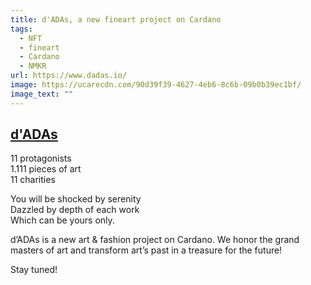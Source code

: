 ```yaml
---
title: d'ADAs, a new fineart project on Cardano
tags:
  - NFT
  - fineart
  - Cardano
  - NMKR
url: https://www.dadas.io/
image: https://ucarecdn.com/90d39f39-4627-4eb6-8c6b-09b0b39ec1bf/
image_text: ""
---
```


## [d'ADAs](https://dadas.io/)

11 protagonists  
1.111 pieces of art  
11 charities

You will be shocked by serenity  
Dazzled by depth of each work  
Which can be yours only.

d’ADAs is a new art & fashion project on Cardano. We honor the grand masters of art and transform art’s past in a treasure for the future!

Stay tuned!
